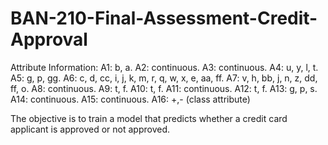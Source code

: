 # BAN-210-Final-Assessment-Credit-Approval

Attribute Information:
A1: b, a. A2: continuous. A3: continuous. A4: u, y, l, t. A5: g, p, gg. A6: c, d, cc, i, j, k, m, r, q, w, x, e, aa, ff. A7: v, h, bb, j, n, z, dd, ff, o. A8: continuous. A9: t, f. A10: t, f. A11: continuous. A12: t, f. A13: g, p, s. A14: continuous. A15: continuous. A16: +,- (class attribute)

The objective is to train a model that predicts whether a credit card applicant is approved or not approved.
